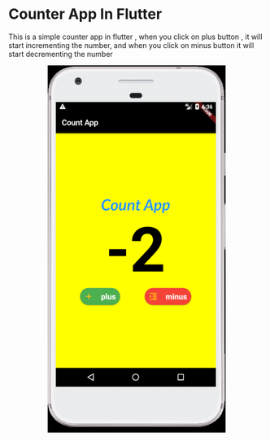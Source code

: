 # Counter App In Flutter

This is a simple counter app in flutter , when you click on plus button , it will start incrementing the number, and when you click on minus button it will start decrementing the number
<p align="center">
<img src="assest/image/Screenshot 2020-08-01 at 6.36.23 PM.png"/>
</p>
